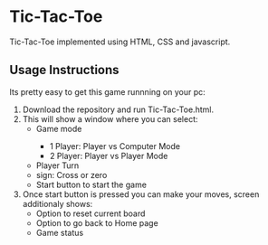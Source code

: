 # Tic-Tac-Toe
Tic-Tac-Toe implemented using HTML, CSS and javascript.
## Usage Instructions
Its pretty easy to get this game runnning on your pc:
<ol>
<li> Download the repository and run Tic-Tac-Toe.html.
</li>
<li>
This will show a window where you can select:
<ul> 
  <li>Game mode</li>
  <ul>
    <li>1 Player: Player vs Computer Mode</li>
    <li>2 Player: Player vs Player Mode</li>
  </ul>
  <li>Player Turn</li>
  <li>sign: Cross or zero</li>
  <li>Start button to start the game</li>
</ul>
  </li>
  <li>
 Once start button is pressed you can make your moves, screen additionaly shows:
  <ul> 
  <li>Option to reset current board</li>
    <li>Option to go back to Home page</li>
    <li> Game status</li>
    </li>
</ul>
</ol>
